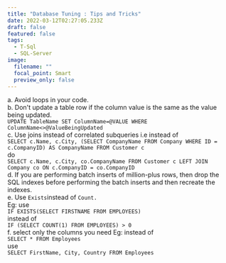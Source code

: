 ```yaml
---
title: "Database Tuning : Tips and Tricks"
date: 2022-03-12T02:27:05.233Z
draft: false
featured: false
tags:
  - T-Sql
  - SQL-Server
image:
  filename: ""
  focal_point: Smart
  preview_only: false
---
```

a. Avoid loops in your code.\
b. Don't update a table row if the column value is the same as the value being updated. \
`UPDATE TableName SET ColumnName=@VALUE WHERE ColumnName<>@ValueBeingUpdated`\
c. Use joins instead of correlated subqueries i.e instead of\
`SELECT c.Name, c.City, (SELECT CompanyName FROM Company WHERE ID = c.CompanyID) AS CompanyName FROM Customer c`\
do\
`SELECT c.Name, c.City, co.CompanyName FROM Customer c LEFT JOIN Company co ON c.CompanyID = co.CompanyID`\
d. If you are performing batch inserts of million-plus rows, then drop the SQL indexes before performing the batch inserts and then recreate the indexes. \
e. Use `Exists`instead of `Count.`\
Eg: use \
`IF EXISTS(SELECT FIRSTNAME FROM EMPLOYEES)`\
instead of\
`IF (SELECT COUNT(1) FROM EMPLOYEES) > 0`\
f. select only the columns you need Eg: instead of \
`SELECT * FROM Employees`\
use\
`SELECT FirstName, City, Country FROM Employees`
